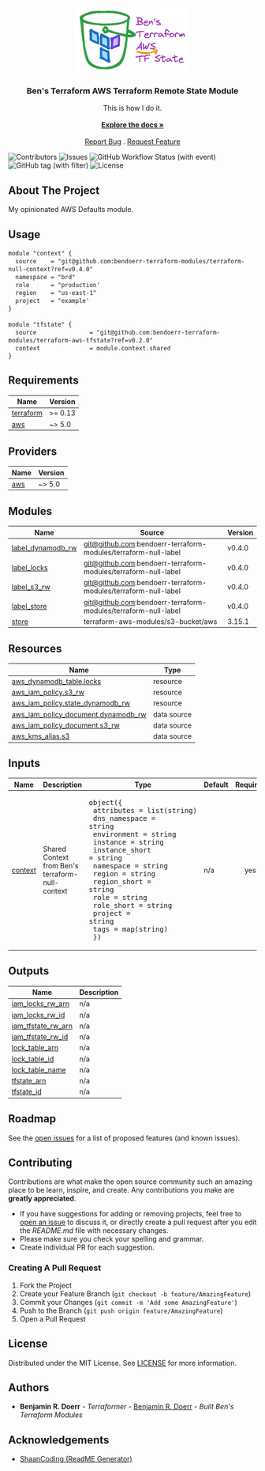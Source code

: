 <br/>
<p align="center">
  <a href="https://github.com/bendoerr-terraform-modules/terraform-aws-tfstate">
    <picture>
      <source media="(prefers-color-scheme: dark)" srcset="docs/logo-dark.png">
      <img src="docs/logo-light.png" alt="Logo">
    </picture>
  </a>

<h3 align="center">Ben's Terraform AWS Terraform Remote State Module</h3>

  <p align="center">
    This is how I do it.
    <br/>
    <br/>
    <a href="https://github.com/bendoerr-terraform-modules/terraform-aws-tfstate"><strong>Explore the docs »</strong></a>
    <br/>
    <br/>
    <a href="https://github.com/bendoerr-terraform-modules/terraform-aws-tfstate/issues">Report Bug</a>
    .
    <a href="https://github.com/bendoerr-terraform-modules/terraform-aws-tfstate/issues">Request Feature</a>
  </p>
</p>

![Contributors](https://img.shields.io/github/contributors/bendoerr-terraform-modules/terraform-aws-tfstate?color=dark-green) ![Issues](https://img.shields.io/github/issues/bendoerr-terraform-modules/terraform-aws-tfstate) ![GitHub Workflow Status (with event)](https://img.shields.io/github/actions/workflow/status/bendoerr-terraform-modules/terraform-aws-tfstate/test.yml)
![GitHub tag (with filter)](https://img.shields.io/github/v/tag/bendoerr-terraform-modules/terraform-aws-tfstate?filter=v*)
![License](https://img.shields.io/github/license/bendoerr-terraform-modules/terraform-aws-tfstate)

## About The Project

My opinionated AWS Defaults module.

## Usage

```
module "context" {
  source    = "git@github.com:bendoerr-terraform-modules/terraform-null-context?ref=v0.4.0"
  namespace = "brd"
  role      = "production'
  region    = "us-east-1"
  project   = "example'
}

module "tfstate" {
  source               = "git@github.com:bendoerr-terraform-modules/terraform-aws-tfstate?ref=v0.2.0"
  context              = module.context.shared
}
```

## Requirements

| Name | Version |
|------|---------|
| <a name="requirement_terraform"></a> [terraform](#requirement\_terraform) | >= 0.13 |
| <a name="requirement_aws"></a> [aws](#requirement\_aws) | ~> 5.0 |

## Providers

| Name | Version |
|------|---------|
| <a name="provider_aws"></a> [aws](#provider\_aws) | ~> 5.0 |

## Modules

| Name | Source | Version |
|------|--------|---------|
| <a name="module_label_dynamodb_rw"></a> [label\_dynamodb\_rw](#module\_label\_dynamodb\_rw) | git@github.com:bendoerr-terraform-modules/terraform-null-label | v0.4.0 |
| <a name="module_label_locks"></a> [label\_locks](#module\_label\_locks) | git@github.com:bendoerr-terraform-modules/terraform-null-label | v0.4.0 |
| <a name="module_label_s3_rw"></a> [label\_s3\_rw](#module\_label\_s3\_rw) | git@github.com:bendoerr-terraform-modules/terraform-null-label | v0.4.0 |
| <a name="module_label_store"></a> [label\_store](#module\_label\_store) | git@github.com:bendoerr-terraform-modules/terraform-null-label | v0.4.0 |
| <a name="module_store"></a> [store](#module\_store) | terraform-aws-modules/s3-bucket/aws | 3.15.1 |

## Resources

| Name | Type |
|------|------|
| [aws_dynamodb_table.locks](https://registry.terraform.io/providers/hashicorp/aws/latest/docs/resources/dynamodb_table) | resource |
| [aws_iam_policy.s3_rw](https://registry.terraform.io/providers/hashicorp/aws/latest/docs/resources/iam_policy) | resource |
| [aws_iam_policy.state_dynamodb_rw](https://registry.terraform.io/providers/hashicorp/aws/latest/docs/resources/iam_policy) | resource |
| [aws_iam_policy_document.dynamodb_rw](https://registry.terraform.io/providers/hashicorp/aws/latest/docs/data-sources/iam_policy_document) | data source |
| [aws_iam_policy_document.s3_rw](https://registry.terraform.io/providers/hashicorp/aws/latest/docs/data-sources/iam_policy_document) | data source |
| [aws_kms_alias.s3](https://registry.terraform.io/providers/hashicorp/aws/latest/docs/data-sources/kms_alias) | data source |

## Inputs

| Name | Description | Type | Default | Required |
|------|-------------|------|---------|:--------:|
| <a name="input_context"></a> [context](#input\_context) | Shared Context from Ben's terraform-null-context | <pre>object({<br>    attributes     = list(string)<br>    dns_namespace  = string<br>    environment    = string<br>    instance       = string<br>    instance_short = string<br>    namespace      = string<br>    region         = string<br>    region_short   = string<br>    role           = string<br>    role_short     = string<br>    project        = string<br>    tags           = map(string)<br>  })</pre> | n/a | yes |

## Outputs

| Name | Description |
|------|-------------|
| <a name="output_iam_locks_rw_arn"></a> [iam\_locks\_rw\_arn](#output\_iam\_locks\_rw\_arn) | n/a |
| <a name="output_iam_locks_rw_id"></a> [iam\_locks\_rw\_id](#output\_iam\_locks\_rw\_id) | n/a |
| <a name="output_iam_tfstate_rw_arn"></a> [iam\_tfstate\_rw\_arn](#output\_iam\_tfstate\_rw\_arn) | n/a |
| <a name="output_iam_tfstate_rw_id"></a> [iam\_tfstate\_rw\_id](#output\_iam\_tfstate\_rw\_id) | n/a |
| <a name="output_lock_table_arn"></a> [lock\_table\_arn](#output\_lock\_table\_arn) | n/a |
| <a name="output_lock_table_id"></a> [lock\_table\_id](#output\_lock\_table\_id) | n/a |
| <a name="output_lock_table_name"></a> [lock\_table\_name](#output\_lock\_table\_name) | n/a |
| <a name="output_tfstate_arn"></a> [tfstate\_arn](#output\_tfstate\_arn) | n/a |
| <a name="output_tfstate_id"></a> [tfstate\_id](#output\_tfstate\_id) | n/a |


## Roadmap

See the [open issues](https://github.com/bendoerr-terraform-modules/terraform-aws-tfstate/issues) for a list of proposed features (and known issues).

## Contributing

Contributions are what make the open source community such an amazing place to be learn, inspire, and create. Any contributions you make are **greatly appreciated**.
* If you have suggestions for adding or removing projects, feel free to [open an issue](https://github.com/bendoerr-terraform-modules/terraform-aws-tfstate/issues/new) to discuss it, or directly create a pull request after you edit the *README.md* file with necessary changes.
* Please make sure you check your spelling and grammar.
* Create individual PR for each suggestion.

### Creating A Pull Request

1. Fork the Project
2. Create your Feature Branch (`git checkout -b feature/AmazingFeature`)
3. Commit your Changes (`git commit -m 'Add some AmazingFeature'`)
4. Push to the Branch (`git push origin feature/AmazingFeature`)
5. Open a Pull Request

## License

Distributed under the MIT License. See [LICENSE](https://github.com/bendoerr-terraform-modules/terraform-aws-tfstate/blob/main/LICENSE.txt) for more information.

## Authors

* **Benjamin R. Doerr** - *Terraformer* - [Benjamin R. Doerr](https://github.com/bendoerr/) - *Built Ben's Terraform Modules*

## Acknowledgements

* [ShaanCoding (ReadME Generator)](https://github.com/ShaanCoding/ReadME-Generator)
